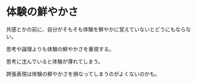# 体験の鮮やかさ

共感とかの前に、自分がそもそも体験を鮮やかに覚えていないとどうにもならない。

思考や論理よりも体験の鮮やかさを重視する。

思考に沈んでいると体験が薄れてしまう。

誇張表現は体験の鮮やかさを損なってしまうのがよくないのかも。
